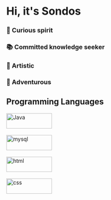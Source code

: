 <h1>Hi, it's Sondos</h1>
<div>
<p style="text-align: justify;">
   <h3> 💫 Curious spirit </h3>
   <h3> 📚 Committed knowledge seeker</h3> 
   <h3> 🎨 Artistic</h3> 
   <h3> 🤩 Adventurous</h3>  
    <p>
</div>

<h2>Programming Languages</h2>
<div>
   <img alt="Java" width="120px" height="40px" src="https://img.shields.io/badge/Java-ED8B00?style=for-the-badge&logo=java&logoColor=white"></br></br>
   <img alt="mysql" width="120px" height="40px" src="https://img.shields.io/badge/MySQL-005C84?style=for-the-badge&logo=mysql&logoColor=white"></br></br>
   <img alt="html" width="120px" height="40px" src="https://img.shields.io/badge/HTML5-E34F26?style=for-the-badge&logo=html5&logoColor=white"></br></br>
   <img alt="css" width="120px" height="40px" src="https://img.shields.io/badge/CSS3-1572B6?style=for-the-badge&logo=css3&logoColor=white"></br></br>
</div>

 <!---
sondosaabed/sondosaabed is a ✨ special ✨ repository because its `README.md` (this file) appears on your GitHub profile.
You can click the Preview link to take a look at your changes.
--->
